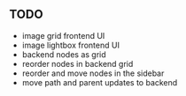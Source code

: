 ## TODO

* image grid frontend UI
* image lightbox frontend UI
* backend nodes as grid
* reorder nodes in backend grid
* reorder and move nodes in the sidebar
* move path and parent updates to backend

